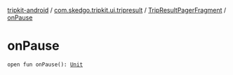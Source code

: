 [tripkit-android](../../index.md) / [com.skedgo.tripkit.ui.tripresult](../index.md) / [TripResultPagerFragment](index.md) / [onPause](./on-pause.md)

# onPause

`open fun onPause(): `[`Unit`](https://kotlinlang.org/api/latest/jvm/stdlib/kotlin/-unit/index.html)